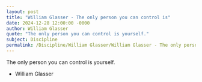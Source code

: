```yaml
---
layout: post
title: "William Glasser - The only person you can control is"
date: 2024-12-28 12:00:00 -0000
author: William Glasser
quote: "The only person you can control is yourself."
subject: Discipline
permalink: /Discipline/William Glasser/William Glasser - The only person you can control is
---
```


The only person you can control is yourself.

- William Glasser
